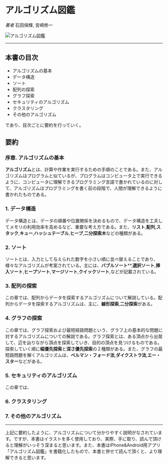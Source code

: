 # アルゴリズム図鑑

_著者_ 石田保輝, 宮崎修一

![アルゴリズム図鑑](imagee/)

---

## 本書の目次

- アルゴリズムの基本
- データ構造
- ソート
- 配列の探索
- グラフ探索
- セキュリティのアルゴリズム
- クラスタリング
- その他のアルゴリズム

であり、目次ごとに要約を行っていく。

## 要約

### 序章. アルゴリズムの基本

**アルゴリズム**とは、計算や作業を実行するための手順のことである。また、アルゴリズムはプログラムと似ているが、プログラムはコンピュータ上で実行できるように、コンピュータに理解できるプログラミング言語で書かれているのに対して、アルゴリズムはプログラミングを書く前の段階で、人間が理解できるように書かれたものである。

### 1. データ構造

データ構造とは、データの順番や位置関係を決めるもので、データ構造を工夫してメモリの利用効率を高めるなど、重要な考え方である。また、**リスト**,**配列**,**スタック**,**キュー**,**ハッシュテーブル**,**ヒープ**,**二分探索木**などの種類がある。

### 2. ソート

ソートとは、入力として与えられた数字を小さい順に並べ替えることであり、様々なアルゴリズムが考案されている。主には、**バブルソート****,**選択ソート**,**挿入ソート**,**ヒープソート**,**マージソート**,**クイックソート**,などが記載されている。

### 3. 配列の探索

この章では、配列からデータを探索するアルゴリズムについて解説している。配列からデータを探索するアルゴリズムは、主に、**線形探索**,**二分探索**がある。

### 4. グラフの探索

この章では、グラフ探索および最短経路問題という、グラフ上の基本的な問題に対するアルゴリズムについての解説である。グラフ探索とは、ある頂点から出発して、辺を辿りながら頂点を探索していき、目的の頂点を見つけるものである。探索していく順に**幅優先探索**と**深さ優先探索**の２種類がある。また、グラフの最短路問題を解くアルゴリズムは、**ベルマン・フォード法**,**ダイクストラ法**,**エー・スター**などがある。

### 5. セキュリティのアルゴリズム
この章では、


### 6. クラスタリング



### 7. その他のアルゴリズム



---

上記に要約したように、アルゴリズムについて分かりやすく説明がなされています。ですが、本書はイラストを多く使用しており、実際、手に取り、読んで頂けると理解がいっそう深まると思います。また、本書はiPhone&Android用アプリ「アルゴリズム図鑑」を書籍化したもので、本書と併せて読んで頂くと、より理解できると思います。